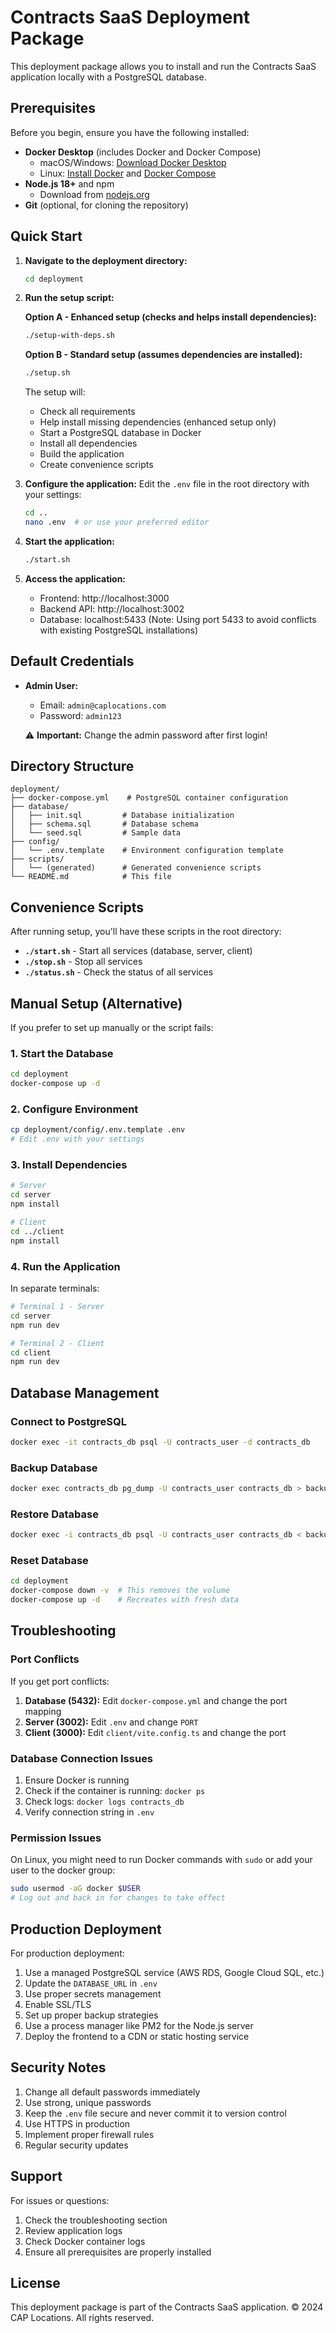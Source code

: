 # Contracts SaaS Deployment Package

This deployment package allows you to install and run the Contracts SaaS application locally with a PostgreSQL database.

## Prerequisites

Before you begin, ensure you have the following installed:

- **Docker Desktop** (includes Docker and Docker Compose)
  - macOS/Windows: [Download Docker Desktop](https://www.docker.com/products/docker-desktop)
  - Linux: [Install Docker](https://docs.docker.com/engine/install/) and [Docker Compose](https://docs.docker.com/compose/install/)
- **Node.js 18+** and npm
  - Download from [nodejs.org](https://nodejs.org/)
- **Git** (optional, for cloning the repository)

## Quick Start

1. **Navigate to the deployment directory:**
   ```bash
   cd deployment
   ```

2. **Run the setup script:**
   
   **Option A - Enhanced setup (checks and helps install dependencies):**
   ```bash
   ./setup-with-deps.sh
   ```
   
   **Option B - Standard setup (assumes dependencies are installed):**
   ```bash
   ./setup.sh
   ```

   The setup will:
   - Check all requirements
   - Help install missing dependencies (enhanced setup only)
   - Start a PostgreSQL database in Docker
   - Install all dependencies
   - Build the application
   - Create convenience scripts

3. **Configure the application:**
   Edit the `.env` file in the root directory with your settings:
   ```bash
   cd ..
   nano .env  # or use your preferred editor
   ```

4. **Start the application:**
   ```bash
   ./start.sh
   ```

5. **Access the application:**
   - Frontend: http://localhost:3000
   - Backend API: http://localhost:3002
   - Database: localhost:5433 (Note: Using port 5433 to avoid conflicts with existing PostgreSQL installations)

## Default Credentials

- **Admin User:**
  - Email: `admin@caplocations.com`
  - Password: `admin123`
  
  ⚠️ **Important:** Change the admin password after first login!

## Directory Structure

```
deployment/
├── docker-compose.yml    # PostgreSQL container configuration
├── database/
│   ├── init.sql         # Database initialization
│   ├── schema.sql       # Database schema
│   └── seed.sql         # Sample data
├── config/
│   └── .env.template    # Environment configuration template
├── scripts/
│   └── (generated)      # Generated convenience scripts
└── README.md            # This file
```

## Convenience Scripts

After running setup, you'll have these scripts in the root directory:

- **`./start.sh`** - Start all services (database, server, client)
- **`./stop.sh`** - Stop all services
- **`./status.sh`** - Check the status of all services

## Manual Setup (Alternative)

If you prefer to set up manually or the script fails:

### 1. Start the Database

```bash
cd deployment
docker-compose up -d
```

### 2. Configure Environment

```bash
cp deployment/config/.env.template .env
# Edit .env with your settings
```

### 3. Install Dependencies

```bash
# Server
cd server
npm install

# Client
cd ../client
npm install
```

### 4. Run the Application

In separate terminals:

```bash
# Terminal 1 - Server
cd server
npm run dev

# Terminal 2 - Client
cd client
npm run dev
```

## Database Management

### Connect to PostgreSQL

```bash
docker exec -it contracts_db psql -U contracts_user -d contracts_db
```

### Backup Database

```bash
docker exec contracts_db pg_dump -U contracts_user contracts_db > backup.sql
```

### Restore Database

```bash
docker exec -i contracts_db psql -U contracts_user contracts_db < backup.sql
```

### Reset Database

```bash
cd deployment
docker-compose down -v  # This removes the volume
docker-compose up -d    # Recreates with fresh data
```

## Troubleshooting

### Port Conflicts

If you get port conflicts:

1. **Database (5432):** Edit `docker-compose.yml` and change the port mapping
2. **Server (3002):** Edit `.env` and change `PORT`
3. **Client (3000):** Edit `client/vite.config.ts` and change the port

### Database Connection Issues

1. Ensure Docker is running
2. Check if the container is running: `docker ps`
3. Check logs: `docker logs contracts_db`
4. Verify connection string in `.env`

### Permission Issues

On Linux, you might need to run Docker commands with `sudo` or add your user to the docker group:

```bash
sudo usermod -aG docker $USER
# Log out and back in for changes to take effect
```

## Production Deployment

For production deployment:

1. Use a managed PostgreSQL service (AWS RDS, Google Cloud SQL, etc.)
2. Update the `DATABASE_URL` in `.env`
3. Use proper secrets management
4. Enable SSL/TLS
5. Set up proper backup strategies
6. Use a process manager like PM2 for the Node.js server
7. Deploy the frontend to a CDN or static hosting service

## Security Notes

1. Change all default passwords immediately
2. Use strong, unique passwords
3. Keep the `.env` file secure and never commit it to version control
4. Use HTTPS in production
5. Implement proper firewall rules
6. Regular security updates

## Support

For issues or questions:
1. Check the troubleshooting section
2. Review application logs
3. Check Docker container logs
4. Ensure all prerequisites are properly installed

## License

This deployment package is part of the Contracts SaaS application.
© 2024 CAP Locations. All rights reserved.